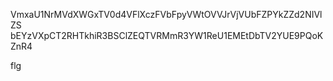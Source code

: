 VmxaU1NrMVdXWGxTV0d4VFlXczFVbFpyVWtOVVJrVjVUbFZPYkZZd2NIVlZS
bEYzVXpCT2RHTkhiR3BSClZEQTVRMmR3YW1ReU1EMEtDbTV2YUE9PQoKZnR4

flg